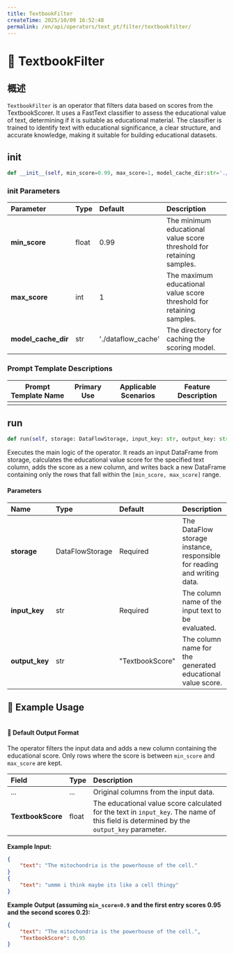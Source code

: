```yaml
---
title: TextbookFilter
createTime: 2025/10/09 16:52:48
permalink: /en/api/operators/text_pt/filter/textbookfilter/
---
```


# 📘 TextbookFilter

## 概述
`TextbookFilter` is an operator that filters data based on scores from the TextbookScorer. It uses a FastText classifier to assess the educational value of text, determining if it is suitable as educational material. The classifier is trained to identify text with educational significance, a clear structure, and accurate knowledge, making it suitable for building educational datasets.

## __init__
```python
def __init__(self, min_score=0.99, max_score=1, model_cache_dir:str='./dataflow_cache')
```

### init Parameters
| Parameter | Type | Default | Description |
| :------------------ | :-------------- | :---------------------------- | :------------------------------ |
| **min_score** | float | 0.99 | The minimum educational value score threshold for retaining samples. |
| **max_score** | int | 1 | The maximum educational value score threshold for retaining samples. |
| **model_cache_dir** | str | './dataflow_cache' | The directory for caching the scoring model. |

### Prompt Template Descriptions
| Prompt Template Name | Primary Use | Applicable Scenarios | Feature Description |
| -------------------- | ----------- | -------------------- | ------------------- |
|                      |             |                      |                     |


## run
```python
def run(self, storage: DataFlowStorage, input_key: str, output_key: str='TextbookScore')
```
Executes the main logic of the operator. It reads an input DataFrame from storage, calculates the educational value score for the specified text column, adds the score as a new column, and writes back a new DataFrame containing only the rows that fall within the `[min_score, max_score]` range.

#### Parameters
| Name | Type | Default | Description |
| :------------- | :---------------- | :---------------- | :----------------- |
| **storage** | DataFlowStorage | Required | The DataFlow storage instance, responsible for reading and writing data. |
| **input_key** | str | Required | The column name of the input text to be evaluated. |
| **output_key** | str | "TextbookScore" | The column name for the generated educational value score. |

## 🧠 Example Usage
```python

```

#### 🧾 Default Output Format
The operator filters the input data and adds a new column containing the educational score. Only rows where the score is between `min_score` and `max_score` are kept.

| Field | Type | Description |
| :-------------- | :---- | :---------- |
| ... | ... | Original columns from the input data. |
| **TextbookScore** | float | The educational value score calculated for the text in `input_key`. The name of this field is determined by the `output_key` parameter. |

**Example Input:**
```json
{
    "text": "The mitochondria is the powerhouse of the cell."
}
{
    "text": "ummm i think maybe its like a cell thingy"
}
```
**Example Output (assuming `min_score=0.9` and the first entry scores 0.95 and the second scores 0.2):**
```json
{
    "text": "The mitochondria is the powerhouse of the cell.",
    "TextbookScore": 0.95
}
```
